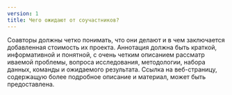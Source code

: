 ```yaml
---
version: 1
title: Чего ожидают от соучастников?
---
```


Соавторы должны четко понимать, что они делают и в чем заключается добавленная стоимость их проекта. Аннотация должна быть краткой, информативной и понятной, с очень четким описанием рассматр иваемой проблемы, вопроса исследования, методологии, набора данных, команды и ожидаемого результата. Ссылка на веб-страницу, содержащую более подробное описание и материал, может быть предоставлена.

